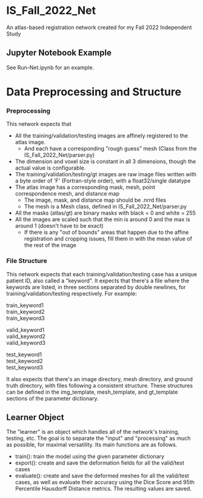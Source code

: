 # IS_Fall_2022_Net
An atlas-based registration network created for my Fall 2022 Independent Study

## Jupyter Notebook Example
See Run-Net.ipynb for an example.

# Data Preprocessing and Structure
### Preprocessing
This network expects that
- All the training/validation/testing images are affinely registered to the atlas image.
  - And each have a corresponding "rough guess" mesh (Class from the IS_Fall_2022_Net/parser.py)
- The dimension and voxel size is constant in all 3 dimensions, though the actual value is configurable.
- The training/validation/testing/gt images are raw image files written with a byte order of 'F' (Fortran-style order), with a float32/single datatype
- The atlas image has a corresponding mask, mesh, point correspondence mesh, and distance map
  - The image, mask, and distance map should be .nrrd files
  - The mesh is a Mesh class, defined in IS_Fall_2022_Net/parser.py
- All the masks (atlas/gt) are binary masks with black = 0 and white = 255
- All the images are scaled such that the min is around 0 and the max is around 1 (doesn't have to be exact)
  - If there is any "out of bounds" areas that happen due to the affine registration and cropping issues, fill them in with the mean value of the rest of the image
  
### File Structure
This network expects that each training/validation/testing case has a unique patient ID, also called a "keyword". It expects that there's a file where the keywords are listed, in three sections separated by double newlines, for training/validation/testing respectively. For example:

train_keyword1<br>
train_keyword2<br>
train_keyword3<br>

valid_keyword1<br>
valid_keyword2<br>
valid_keyword3<br>

test_keyword1<br>
test_keyword2<br>
test_keyword3<br>

It also expects that there's an image directory, mesh directory, and ground truth directory, with files following a consistent structure. These structures can be defined in the img_template, mesh_template, and gt_template sections of the parameter dictionary.

## Learner Object
The "learner" is an object which handles all of the network's training, testing, etc. The goal is to separate the "input" and "processing" as much as possible, for maximal versatility. Its main functions are as follows.
- train(): train the model using the given parameter dictionary
- export(): create and save the deformation fields for all the valid/test cases
- evaluate(): create and save the deformed meshes for all the valid/test cases, as well as evaluate their accuracy using the Dice Score and 95th Percentile Hausdorff Distance metrics. The resulting values are saved.
